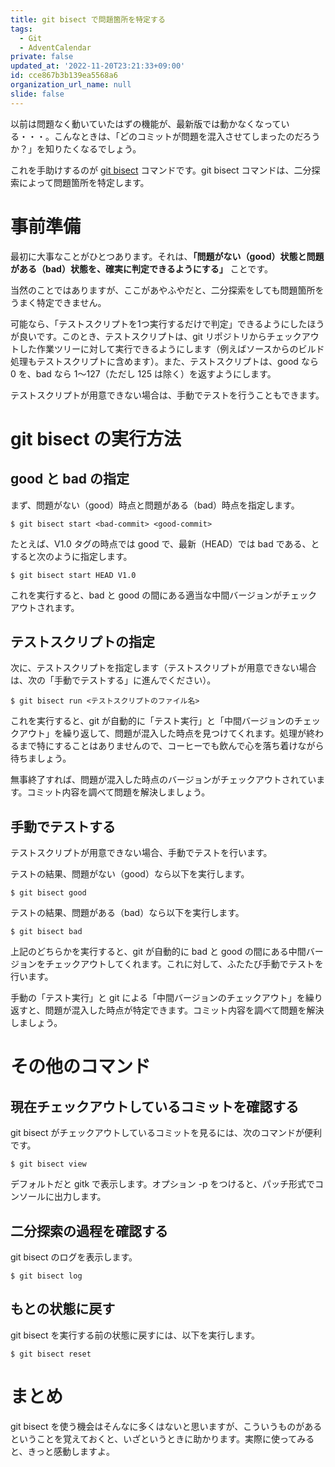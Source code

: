 ```yaml
---
title: git bisect で問題箇所を特定する
tags:
  - Git
  - AdventCalendar
private: false
updated_at: '2022-11-20T23:21:33+09:00'
id: cce867b3b139ea5568a6
organization_url_name: null
slide: false
---
```

以前は問題なく動いていたはずの機能が、最新版では動かなくなっている・・・。こんなときは、「どのコミットが問題を混入させてしまったのだろうか？」を知りたくなるでしょう。

これを手助けするのが [git bisect](http://git-scm.com/docs/git-bisect) コマンドです。git bisect コマンドは、二分探索によって問題箇所を特定します。

事前準備
========

最初に大事なことがひとつあります。それは、__「問題がない（good）状態と問題がある（bad）状態を、確実に判定できるようにする」__ ことです。

当然のことではありますが、ここがあやふやだと、二分探索をしても問題箇所をうまく特定できません。

可能なら、「テストスクリプトを1つ実行するだけで判定」できるようにしたほうが良いです。このとき、テストスクリプトは、git リポジトリからチェックアウトした作業ツリーに対して実行できるようにします（例えばソースからのビルド処理もテストスクリプトに含めます）。また、テストスクリプトは、good なら 0 を、bad なら 1～127（ただし 125 は除く）を返すようにします。

テストスクリプトが用意できない場合は、手動でテストを行うこともできます。

git bisect の実行方法
=====================

good と bad の指定
------------------

まず、問題がない（good）時点と問題がある（bad）時点を指定します。

	$ git bisect start <bad-commit> <good-commit>

たとえば、V1.0 タグの時点では good で、最新（HEAD）では bad である、とすると次のように指定します。

	$ git bisect start HEAD V1.0

これを実行すると、bad と good の間にある適当な中間バージョンがチェックアウトされます。

テストスクリプトの指定
----------------------

次に、テストスクリプトを指定します（テストスクリプトが用意できない場合は、次の「手動でテストする」に進んでください）。

	$ git bisect run <テストスクリプトのファイル名>

これを実行すると、git が自動的に「テスト実行」と「中間バージョンのチェックアウト」を繰り返して、問題が混入した時点を見つけてくれます。処理が終わるまで特にすることはありませんので、コーヒーでも飲んで心を落ち着けながら待ちましょう。

無事終了すれば、問題が混入した時点のバージョンがチェックアウトされています。コミット内容を調べて問題を解決しましょう。

手動でテストする
----------------

テストスクリプトが用意できない場合、手動でテストを行います。

テストの結果、問題がない（good）なら以下を実行します。

	$ git bisect good

テストの結果、問題がある（bad）なら以下を実行します。

	$ git bisect bad

上記のどちらかを実行すると、git が自動的に bad と good の間にある中間バージョンをチェックアウトしてくれます。これに対して、ふたたび手動でテストを行います。

手動の「テスト実行」と git による「中間バージョンのチェックアウト」を繰り返すと、問題が混入した時点が特定できます。コミット内容を調べて問題を解決しましょう。

その他のコマンド
================

現在チェックアウトしているコミットを確認する
--------------------------------------------

git bisect がチェックアウトしているコミットを見るには、次のコマンドが便利です。

	$ git bisect view

デフォルトだと gitk で表示します。オプション -p をつけると、パッチ形式でコンソールに出力します。

二分探索の過程を確認する
------------------------

git bisect のログを表示します。

	$ git bisect log

もとの状態に戻す
----------------

git bisect を実行する前の状態に戻すには、以下を実行します。

	$ git bisect reset

まとめ
======

git bisect を使う機会はそんなに多くはないと思いますが、こういうものがあるということを覚えておくと、いざというときに助かります。実際に使ってみると、きっと感動しますよ。
